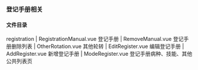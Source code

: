 ### 登记手册相关

#### 文件目录

registration
        |
        RegistrationManual.vue  登记手册
        |
        RemoveManual.vue  登记手册删除列表
        |
        OtherRotation.vue  其他轮转
        |
        EditRegister.vue  编辑登记手册
        |
        AddRegister.vue  新增登记手册
        |
        ModeRegister.vue  登记手册病种、技能、其他公共列表页


